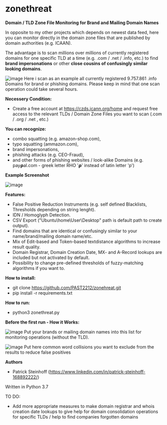 # zonethreat
**Domain / TLD Zone File Monitoring for Brand and Mailing Domain Names**

In opposite to my other projects which depends on newest data feed, here you can monitor directly in the domain zone files that are published by domain authorities (e.g. ICAAN).

The advantage is to scan millions over millions of currently registered domains for one specific TLD at a time (e.g. .com / .net / .info, etc.) to find **brand impersonations** or other **close cousins of confusingly similar looking domains**. 

![image](https://user-images.githubusercontent.com/124390875/219959254-7ad12944-f42f-4b2e-95e7-ca2741927d04.png)
Here i scan as an example all currently registered 9.757.861 .info Domains for brand or phishing domains. Please keep in mind that one scan operation could take several hours.

**Necessery Condition:**
- Create a free account at https://czds.icann.org/home and request free access to the relevant TLDs / Domain Zone Files you want to scan (.com / .org / .net , etc.)

**You can recognize:**
- combo squatting (e.g. amazon-shop.com), 
- typo squatting (ammazon.com), 
- brand impersonations, 
- phishing attacks (e.g. CEO-Fraud),
- and other forms of phishing websites / look-alike Domains (e.g. 𝗉ay𝞀al.com - greek letter RHO '𝞀' instead of latin letter 'p')

**Example Screenshot**

![image](https://user-images.githubusercontent.com/124390875/219959586-d78cbaac-20ae-4092-ae4e-b58ad1fdb19d.png)


**Features:**
- False Positive Reduction Instruments (e.g. self defined Blacklists, Thresholds depending on string lenght).
- IDN / Homoglyph Detection.
- CSV Export ("Ubuntu\home\User\Desktop" path is default path to create output).
- Find domains that are identical or confusingly similar to your name/brand/mailing domain name/etc.
- Mix of Edit-based and Token-based textdistance algorithms to increase result quality.
- Domain Registrar, Domain Creation Date, MX- and A-Record lookups are included but not activated by default.
- Possibility to change pre-defined thresholds of fuzzy-matching algorithms if you want to.

**How to install:**
- git clone https://github.com/PAST2212/zonehreat.git
- pip install -r requirements.txt

**How to run:**
- python3 zonethreat.py

**Before the first run - How it Works:**

![image](https://user-images.githubusercontent.com/124390875/216693263-1f4b68dd-ac95-4bda-8887-dba1044b3103.png)
Put your brands or mailing domain names into this list for monitoring operations (without the TLD).

![image](https://user-images.githubusercontent.com/124390875/216693388-b5543d15-26a0-410d-a62b-6e3764b713b6.png)
Put here common word collisions you want to exclude from the results to reduce false positives

**Authors**
- Patrick Steinhoff (https://www.linkedin.com/in/patrick-steinhoff-168892222/)

Written in Python 3.7

TO DO:
- Add more appropriate measures to make domain registrar and whois creation date lookups to give help for domain consolidation operations for specific TLDs / help to find companies forgotten domains
